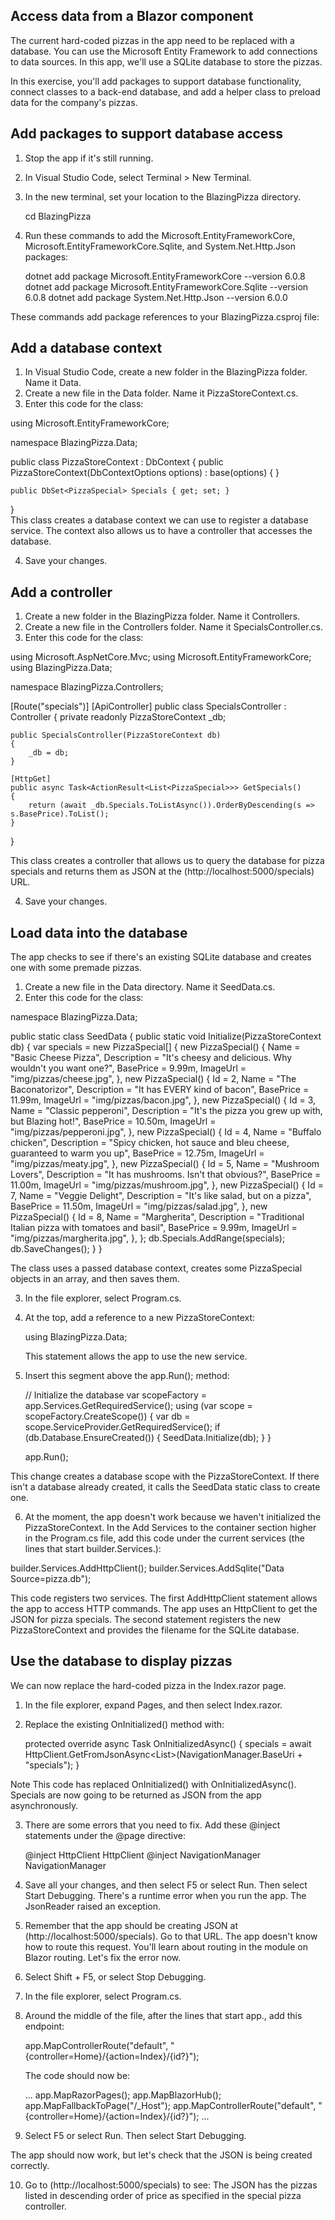  Access data from a Blazor component
 ------------------------------------------------------------------------------------------

 The current hard-coded pizzas in the app need to be replaced with a database. You can use the Microsoft Entity Framework to add connections to data sources. In this app, we'll use a SQLite database to store the pizzas.

In this exercise, you'll add packages to support database functionality, connect classes to a back-end database, and add a helper class to preload data for the company's pizzas.

Add packages to support database access
---------------------------------------------------------------------------------------------
1. Stop the app if it's still running.
2. In Visual Studio Code, select Terminal > New Terminal.
3. In the new terminal, set your location to the BlazingPizza directory.

    cd BlazingPizza

4. Run these commands to add the Microsoft.EntityFrameworkCore, Microsoft.EntityFrameworkCore.Sqlite, and System.Net.Http.Json packages:

    dotnet add package Microsoft.EntityFrameworkCore --version 6.0.8
    dotnet add package Microsoft.EntityFrameworkCore.Sqlite --version 6.0.8
    dotnet add package System.Net.Http.Json --version 6.0.0

These commands add package references to your BlazingPizza.csproj file:

  <ItemGroup>
    <PackageReference Include="Microsoft.EntityFrameworkCore" Version="6.0.8" />
    <PackageReference Include="Microsoft.EntityFrameworkCore.Sqlite" Version="6.0.8" />
    <PackageReference Include="System.Net.Http.Json" Version="6.0.0" />
  </ItemGroup>

Add a database context
----------------------------------------------------------------------------------------------------  
1. In Visual Studio Code, create a new folder in the BlazingPizza folder. Name it Data.
2. Create a new file in the Data folder. Name it PizzaStoreContext.cs.
3. Enter this code for the class:

using Microsoft.EntityFrameworkCore;

namespace BlazingPizza.Data;

public class PizzaStoreContext : DbContext
{
    public PizzaStoreContext(DbContextOptions options) : base(options)
    {
    }

    public DbSet<PizzaSpecial> Specials { get; set; }
}    
This class creates a database context we can use to register a database service. The context also allows us to have a controller that accesses the database.

4. Save your changes.

Add a controller
--------------------------------------------------------------------------------------------
1. Create a new folder in the BlazingPizza folder. Name it Controllers.
2. Create a new file in the Controllers folder. Name it SpecialsController.cs.
3. Enter this code for the class:

using Microsoft.AspNetCore.Mvc;
using Microsoft.EntityFrameworkCore;
using BlazingPizza.Data;

namespace BlazingPizza.Controllers;

[Route("specials")]
[ApiController]
public class SpecialsController : Controller
{
    private readonly PizzaStoreContext _db;

    public SpecialsController(PizzaStoreContext db)
    {
        _db = db;
    }

    [HttpGet]
    public async Task<ActionResult<List<PizzaSpecial>>> GetSpecials()
    {
        return (await _db.Specials.ToListAsync()).OrderByDescending(s => s.BasePrice).ToList();
    }
}

This class creates a controller that allows us to query the database for pizza specials and returns them as JSON at the (http://localhost:5000/specials) URL.

4. Save your changes.

Load data into the database
--------------------------------------------------------------------------------------------------------
The app checks to see if there's an existing SQLite database and creates one with some premade pizzas.
1. Create a new file in the Data directory. Name it SeedData.cs.
2. Enter this code for the class:

namespace BlazingPizza.Data;

public static class SeedData
{
    public static void Initialize(PizzaStoreContext db)
    {
        var specials = new PizzaSpecial[]
        {
            new PizzaSpecial()
            {
                Name = "Basic Cheese Pizza",
                Description = "It's cheesy and delicious. Why wouldn't you want one?",
                BasePrice = 9.99m,
                ImageUrl = "img/pizzas/cheese.jpg",
            },
            new PizzaSpecial()
            {
                Id = 2,
                Name = "The Baconatorizor",
                Description = "It has EVERY kind of bacon",
                BasePrice = 11.99m,
                ImageUrl = "img/pizzas/bacon.jpg",
            },
            new PizzaSpecial()
            {
                Id = 3,
                Name = "Classic pepperoni",
                Description = "It's the pizza you grew up with, but Blazing hot!",
                BasePrice = 10.50m,
                ImageUrl = "img/pizzas/pepperoni.jpg",
            },
            new PizzaSpecial()
            {
                Id = 4,
                Name = "Buffalo chicken",
                Description = "Spicy chicken, hot sauce and bleu cheese, guaranteed to warm you up",
                BasePrice = 12.75m,
                ImageUrl = "img/pizzas/meaty.jpg",
            },
            new PizzaSpecial()
            {
                Id = 5,
                Name = "Mushroom Lovers",
                Description = "It has mushrooms. Isn't that obvious?",
                BasePrice = 11.00m,
                ImageUrl = "img/pizzas/mushroom.jpg",
            },
            new PizzaSpecial()
            {
                Id = 7,
                Name = "Veggie Delight",
                Description = "It's like salad, but on a pizza",
                BasePrice = 11.50m,
                ImageUrl = "img/pizzas/salad.jpg",
            },
            new PizzaSpecial()
            {
                Id = 8,
                Name = "Margherita",
                Description = "Traditional Italian pizza with tomatoes and basil",
                BasePrice = 9.99m,
                ImageUrl = "img/pizzas/margherita.jpg",
            },
        };
        db.Specials.AddRange(specials);
        db.SaveChanges();
    }
}

The class uses a passed database context, creates some PizzaSpecial objects in an array, and then saves them.

3. In the file explorer, select Program.cs.
4. At the top, add a reference to a new PizzaStoreContext:

    using BlazingPizza.Data;

    This statement allows the app to use the new service.

5. Insert this segment above the app.Run(); method:

    // Initialize the database
    var scopeFactory = app.Services.GetRequiredService<IServiceScopeFactory>();
    using (var scope = scopeFactory.CreateScope())
    {
        var db = scope.ServiceProvider.GetRequiredService<PizzaStoreContext>();
        if (db.Database.EnsureCreated())
        {
            SeedData.Initialize(db);
        }
    }

    app.Run();

This change creates a database scope with the PizzaStoreContext. If there isn't a database already created, it calls the SeedData static class to create one.

6. At the moment, the app doesn't work because we haven't initialized the PizzaStoreContext. In the Add Services to the container section higher in the Program.cs file, add this code under the current services (the lines that start builder.Services.):

  builder.Services.AddHttpClient();
  builder.Services.AddSqlite<PizzaStoreContext>("Data Source=pizza.db");

This code registers two services. The first AddHttpClient statement allows the app to access HTTP commands. The app uses an HttpClient to get the JSON for pizza specials. The second statement registers the new PizzaStoreContext and provides the filename for the SQLite database.

Use the database to display pizzas
----------------------------------------------------------------------------------------------
We can now replace the hard-coded pizza in the Index.razor page.
1. In the file explorer, expand Pages, and then select Index.razor.
2. Replace the existing OnInitialized() method with:

    protected override async Task OnInitializedAsync()
    {
        specials = await HttpClient.GetFromJsonAsync<List<PizzaSpecial>>(NavigationManager.BaseUri + "specials");
    }
 
 Note
 This code has replaced OnInitialized() with OnInitializedAsync(). Specials are now going to be returned as JSON from the app asynchronously.

3. There are some errors that you need to fix. Add these @inject statements under the @page directive:

    @inject HttpClient HttpClient
    @inject NavigationManager NavigationManager

4. Save all your changes, and then select F5 or select Run. Then select Start Debugging.
    There's a runtime error when you run the app. The JsonReader raised an exception.

5. Remember that the app should be creating JSON at (http://localhost:5000/specials). Go to that URL.
    The app doesn't know how to route this request. You'll learn about routing in the module on Blazor routing. Let's fix the error now.

6. Select Shift + F5, or select Stop Debugging.
7. In the file explorer, select Program.cs.
8. Around the middle of the file, after the lines that start app., add this endpoint:

    app.MapControllerRoute("default", "{controller=Home}/{action=Index}/{id?}");

    The code should now be:

    ...
    app.MapRazorPages();
    app.MapBlazorHub();
    app.MapFallbackToPage("/_Host");
    app.MapControllerRoute("default", "{controller=Home}/{action=Index}/{id?}");
    ...

9. Select F5 or select Run. Then select Start Debugging.

The app should now work, but let's check that the JSON is being created correctly.

10. Go to (http://localhost:5000/specials) to see:
    The JSON has the pizzas listed in descending order of price as specified in the special pizza controller.